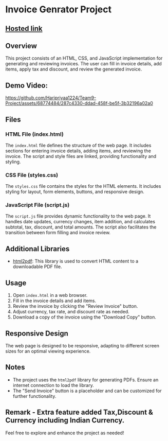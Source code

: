 # Invoice Genrator Project

## [Hosted link](https://haripriyaa1224.github.io/Team9-Project/Himanshu/)

## Overview

This project consists of an HTML, CSS, and JavaScript implementation for generating and reviewing invoices. The user can fill in invoice details, add items, apply tax and discount, and review the generated invoice.

## Demo Video:
https://github.com/Haripriyaa1224/Team9-Project/assets/68774484/287c4330-ddad-458f-be5f-3b32196a02a0


## Files

### HTML File (index.html)

The `index.html` file defines the structure of the web page. It includes sections for entering invoice details, adding items, and reviewing the invoice. The script and style files are linked, providing functionality and styling.

### CSS File (styles.css)

The `styles.css` file contains the styles for the HTML elements. It includes styling for layout, form elements, buttons, and responsive design.

### JavaScript File (script.js)

The `script.js` file provides dynamic functionality to the web page. It handles date updates, currency changes, item addition, and calculates subtotal, tax, discount, and total amounts. The script also facilitates the transition between form filling and invoice review.

## Additional Libraries

- [html2pdf](https://rawgit.com/eKoopmans/html2pdf/master/dist/html2pdf.bundle.js): This library is used to convert HTML content to a downloadable PDF file.

## Usage

1. Open `index.html` in a web browser.
2. Fill in the invoice details and add items.
3. Review the invoice by clicking the "Review Invoice" button.
4. Adjust currency, tax rate, and discount rate as needed.
5. Download a copy of the invoice using the "Download Copy" button.

## Responsive Design

The web page is designed to be responsive, adapting to different screen sizes for an optimal viewing experience.

## Notes

- The project uses the `html2pdf` library for generating PDFs. Ensure an internet connection to load the library.
- The "Send Invoice" button is a placeholder and can be customized for further functionality.

## Remark - Extra feature added Tax,Discount & Currency including Indian Currency.

Feel free to explore and enhance the project as needed!